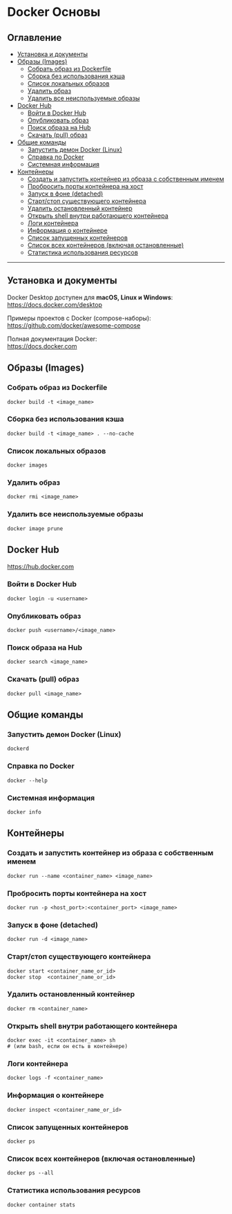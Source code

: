# Docker Основы

## Оглавление

- [Установка и документы](#%D0%A3%D1%81%D1%82%D0%B0%D0%BD%D0%BE%D0%B2%D0%BA%D0%B0-%D0%B8-%D0%B4%D0%BE%D0%BA%D1%83%D0%BC%D0%B5%D0%BD%D1%82%D1%8B)
- [Образы (Images)](#%D0%9E%D0%B1%D1%80%D0%B0%D0%B7%D1%8B-images)
  - [Собрать образ из Dockerfile](#%D0%A1%D0%BE%D0%B1%D1%80%D0%B0%D1%82%D1%8C-%D0%BE%D0%B1%D1%80%D0%B0%D0%B7-%D0%B8%D0%B7-dockerfile)
  - [Сборка без использования кэша](#%D0%A1%D0%B1%D0%BE%D1%80%D0%BA%D0%B0-%D0%B1%D0%B5%D0%B7-%D0%B8%D1%81%D0%BF%D0%BE%D0%BB%D1%8C%D0%B7%D0%BE%D0%B2%D0%B0%D0%BD%D0%B8%D1%8F-%D0%BA%D1%8D%D1%88%D0%B0)
  - [Список локальных образов](#%D0%A1%D0%BF%D0%B8%D1%81%D0%BE%D0%BA-%D0%BB%D0%BE%D0%BA%D0%B0%D0%BB%D1%8C%D0%BD%D1%8B%D1%85-%D0%BE%D0%B1%D1%80%D0%B0%D0%B7%D0%BE%D0%B2)
  - [Удалить образ](#%D0%A3%D0%B4%D0%B0%D0%BB%D0%B8%D1%82%D1%8C-%D0%BE%D0%B1%D1%80%D0%B0%D0%B7)
  - [Удалить все неиспользуемые образы](#%D0%A3%D0%B4%D0%B0%D0%BB%D0%B8%D1%82%D1%8C-%D0%B2%D1%81%D0%B5-%D0%BD%D0%B5%D0%B8%D1%81%D0%BF%D0%BE%D0%BB%D1%8C%D0%B7%D1%83%D0%B5%D0%BC%D1%8B%D0%B5-%D0%BE%D0%B1%D1%80%D0%B0%D0%B7%D1%8B)
- [Docker Hub](#docker-hub)
  - [Войти в Docker Hub](#%D0%92%D0%BE%D0%B9%D1%82%D0%B8-%D0%B2-docker-hub)
  - [Опубликовать образ](#%D0%9E%D0%BF%D1%83%D0%B1%D0%BB%D0%B8%D0%BA%D0%BE%D0%B2%D0%B0%D1%82%D1%8C-%D0%BE%D0%B1%D1%80%D0%B0%D0%B7)
  - [Поиск образа на Hub](#%D0%9F%D0%BE%D0%B8%D1%81%D0%BA-%D0%BE%D0%B1%D1%80%D0%B0%D0%B7%D0%B0-%D0%BD%D0%B0-hub)
  - [Скачать (pull) образ](#%D0%A1%D0%BA%D0%B0%D1%87%D0%B0%D1%82%D1%8C-pull-%D0%BE%D0%B1%D1%80%D0%B0%D0%B7)
- [Общие команды](#%D0%9E%D0%B1%D1%89%D0%B8%D0%B5-%D0%BA%D0%BE%D0%BC%D0%B0%D0%BD%D0%B4%D1%8B)
  - [Запустить демон Docker (Linux)](#%D0%97%D0%B0%D0%BF%D1%83%D1%81%D1%82%D0%B8%D1%82%D1%8C-%D0%B4%D0%B5%D0%BC%D0%BE%D0%BD-docker-linux)
  - [Справка по Docker](#%D0%A1%D0%BF%D1%80%D0%B0%D0%B2%D0%BA%D0%B0-%D0%BF%D0%BE-docker)
  - [Системная информация](#%D0%A1%D0%B8%D1%81%D1%82%D0%B5%D0%BC%D0%BD%D0%B0%D1%8F-%D0%B8%D0%BD%D1%84%D0%BE%D1%80%D0%BC%D0%B0%D1%86%D0%B8%D1%8F)
- [Контейнеры](#%D0%9A%D0%BE%D0%BD%D1%82%D0%B5%D0%B9%D0%BD%D0%B5%D1%80%D1%8B)
  - [Создать и запустить контейнер из образа с собственным именем](#%D0%A1%D0%BE%D0%B7%D0%B4%D0%B0%D1%82%D1%8C-%D0%B8-%D0%B7%D0%B0%D0%BF%D1%83%D1%81%D1%82%D0%B8%D1%82%D1%8C-%D0%BA%D0%BE%D0%BD%D1%82%D0%B5%D0%B9%D0%BD%D0%B5%D1%80-%D0%B8%D0%B7-%D0%BE%D0%B1%D1%80%D0%B0%D0%B7%D0%B0-%D1%81-%D1%81%D0%BE%D0%B1%D1%81%D1%82%D0%B2%D0%B5%D0%BD%D0%BD%D1%8B%D0%BC-%D0%B8%D0%BC%D0%B5%D0%BD%D0%B5%D0%BC)
  - [Пробросить порты контейнера на хост](#%D0%9F%D1%80%D0%BE%D0%B1%D1%80%D0%BE%D1%81%D0%B8%D1%82%D1%8C-%D0%BF%D0%BE%D1%80%D1%82%D1%8B-%D0%BA%D0%BE%D0%BD%D1%82%D0%B5%D0%B9%D0%BD%D0%B5%D1%80%D0%B0-%D0%BD%D0%B0-%D1%85%D0%BE%D1%81%D1%82)
  - [Запуск в фоне (detached)](#%D0%97%D0%B0%D0%BF%D1%83%D1%81%D0%BA-%D0%B2-%D1%84%D0%BE%D0%BD%D0%B5-detached)
  - [Старт/стоп существующего контейнера](#%D0%A1%D1%82%D0%B0%D1%80%D1%82%D1%81%D1%82%D0%BE%D0%BF-%D1%81%D1%83%D1%89%D0%B5%D1%81%D1%82%D0%B2%D1%83%D1%8E%D1%89%D0%B5%D0%B3%D0%BE-%D0%BA%D0%BE%D0%BD%D1%82%D0%B5%D0%B9%D0%BD%D0%B5%D1%80%D0%B0)
  - [Удалить остановленный контейнер](#%D0%A3%D0%B4%D0%B0%D0%BB%D0%B8%D1%82%D1%8C-%D0%BE%D1%81%D1%82%D0%B0%D0%BD%D0%BE%D0%B2%D0%BB%D0%B5%D0%BD%D0%BD%D1%8B%D0%B9-%D0%BA%D0%BE%D0%BD%D1%82%D0%B5%D0%B9%D0%BD%D0%B5%D1%80)
  - [Открыть shell внутри работающего контейнера](#%D0%9E%D1%82%D0%BA%D1%80%D1%8B%D1%82%D1%8C-shell-%D0%B2%D0%BD%D1%83%D1%82%D1%80%D0%B8-%D1%80%D0%B0%D0%B1%D0%BE%D1%82%D0%B0%D1%8E%D1%89%D0%B5%D0%B3%D0%BE-%D0%BA%D0%BE%D0%BD%D1%82%D0%B5%D0%B9%D0%BD%D0%B5%D1%80%D0%B0)
  - [Логи контейнера](#%D0%9B%D0%BE%D0%B3%D0%B8-%D0%BA%D0%BE%D0%BD%D1%82%D0%B5%D0%B9%D0%BD%D0%B5%D1%80%D0%B0)
  - [Информация о контейнере](#%D0%98%D0%BD%D1%84%D0%BE%D1%80%D0%BC%D0%B0%D1%86%D0%B8%D1%8F-%D0%BE-%D0%BA%D0%BE%D0%BD%D1%82%D0%B5%D0%B9%D0%BD%D0%B5%D1%80%D0%B5)
  - [Список запущенных контейнеров](#%D0%A1%D0%BF%D0%B8%D1%81%D0%BE%D0%BA-%D0%B7%D0%B0%D0%BF%D1%83%D1%89%D0%B5%D0%BD%D0%BD%D1%8B%D1%85-%D0%BA%D0%BE%D0%BD%D1%82%D0%B5%D0%B9%D0%BD%D0%B5%D1%80%D0%BE%D0%B2)
  - [Список всех контейнеров (включая остановленные)](#%D0%A1%D0%BF%D0%B8%D1%81%D0%BE%D0%BA-%D0%B2%D1%81%D0%B5%D1%85-%D0%BA%D0%BE%D0%BD%D1%82%D0%B5%D0%B9%D0%BD%D0%B5%D1%80%D0%BE%D0%B2-%D0%B2%D0%BA%D0%BB%D1%8E%D1%87%D0%B0%D1%8F-%D0%BE%D1%81%D1%82%D0%B0%D0%BD%D0%BE%D0%B2%D0%BB%D0%B5%D0%BD%D0%BD%D1%8B%D0%B5)
  - [Статистика использования ресурсов](#%D0%A1%D1%82%D0%B0%D1%82%D0%B8%D1%81%D1%82%D0%B8%D0%BA%D0%B0-%D0%B8%D1%81%D0%BF%D0%BE%D0%BB%D1%8C%D0%B7%D0%BE%D0%B2%D0%B0%D0%BD%D0%B8%D1%8F-%D1%80%D0%B5%D1%81%D1%83%D1%80%D1%81%D0%BE%D0%B2)

---

## Установка и документы

Docker Desktop доступен для **macOS, Linux и Windows**:  
<https://docs.docker.com/desktop>

Примеры проектов с Docker (compose-наборы):  
<https://github.com/docker/awesome-compose>

Полная документация Docker:  
<https://docs.docker.com>

## Образы (Images)

### Собрать образ из Dockerfile

```
docker build -t <image_name>
```

### Сборка без использования кэша

```
docker build -t <image_name> . --no-cache
```

### Список локальных образов

```
docker images
```

### Удалить образ

```
docker rmi <image_name>
```

### Удалить все неиспользуемые образы

```
docker image prune
```

## Docker Hub

https://hub.docker.com

### Войти в Docker Hub

```
docker login -u <username>
```

### Опубликовать образ

```
docker push <username>/<image_name>
```

### Поиск образа на Hub

```
docker search <image_name>
```

### Скачать (pull) образ

```
docker pull <image_name>
```

## Общие команды

### Запустить демон Docker (Linux)

```
dockerd
```

### Справка по Docker

```
docker --help
```

### Системная информация

```
docker info
```

## Контейнеры

### Создать и запустить контейнер из образа с собственным именем

```
docker run --name <container_name> <image_name>
```

### Пробросить порты контейнера на хост

```
docker run -p <host_port>:<container_port> <image_name>
```

### Запуск в фоне (detached)

```
docker run -d <image_name>
```

### Старт/стоп существующего контейнера

```
docker start <container_name_or_id>
docker stop  <container_name_or_id>
```

### Удалить остановленный контейнер

```
docker rm <container_name>
```

### Открыть shell внутри работающего контейнера

```
docker exec -it <container_name> sh
# (или bash, если он есть в контейнере)
```

### Логи контейнера

```
docker logs -f <container_name>
```

### Информация о контейнере

```
docker inspect <container_name_or_id>
```

### Список запущенных контейнеров

```
docker ps
```

### Список всех контейнеров (включая остановленные)

```
docker ps --all
```

### Статистика использования ресурсов

```
docker container stats
```